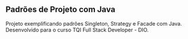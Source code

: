 ## Padrões de Projeto com Java

Projeto exemplificando padrões Singleton, Strategy e Facade com Java. Desenvolvido para o curso TQI Full Stack Developer - DIO.